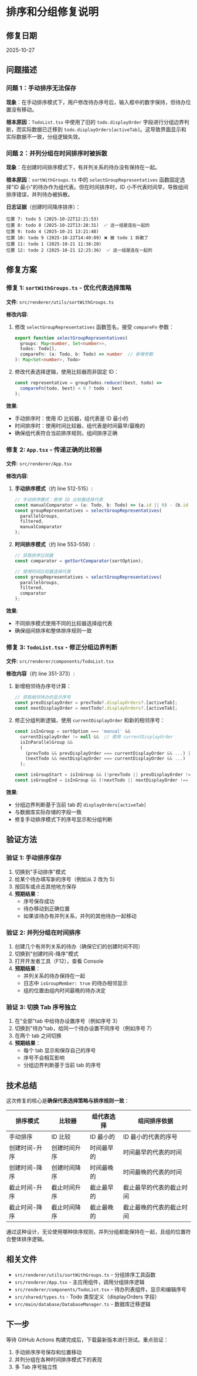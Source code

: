 # 排序和分组修复说明

## 修复日期
2025-10-27

## 问题描述

### 问题 1：手动排序无法保存
**现象**：在手动排序模式下，用户修改待办序号后，输入框中的数字保持，但待办位置没有移动。

**根本原因**：`TodoList.tsx` 中使用了旧的 `todo.displayOrder` 字段进行分组边界判断，而实际数据已迁移到 `todo.displayOrders[activeTab]`。这导致界面显示和实际数据不一致，分组逻辑失效。

### 问题 2：并列分组在时间排序时被拆散
**现象**：在创建时间排序模式下，有并列关系的待办没有保持在一起。

**根本原因**：`sortWithGroups.ts` 中的 `selectGroupRepresentatives` 函数固定选择"ID 最小"的待办作为组代表。但在时间排序时，ID 小不代表时间早，导致组间排序错误，并列待办被拆散。

**日志证据**（创建时间降序排序）：
```
位置 7: todo 5 (2025-10-22T12:21:53)
位置 8: todo 8 (2025-10-22T13:28:31)  ✅ 这一组是连在一起的
位置 9: todo 4 (2025-10-21 13:21:48)
位置 10: todo 9 (2025-10-22T14:40:09) ❌ 被 todo 1 拆散了
位置 11: todo 1 (2025-10-21 11:38:20)
位置 12: todo 2 (2025-10-21 12:25:36)  ✅ 这一组是连在一起的
```

## 修复方案

### 修复 1: `sortWithGroups.ts` - 优化代表选择策略

**文件**: `src/renderer/utils/sortWithGroups.ts`

**修改内容**:
1. 修改 `selectGroupRepresentatives` 函数签名，接受 `compareFn` 参数：
   ```typescript
   export function selectGroupRepresentatives(
     groups: Map<number, Set<number>>,
     todos: Todo[],
     compareFn: (a: Todo, b: Todo) => number  // 新增参数
   ): Map<Set<number>, Todo>
   ```

2. 修改代表选择逻辑，使用比较器而非固定 ID：
   ```typescript
   const representative = groupTodos.reduce((best, todo) =>
     compareFn(todo, best) < 0 ? todo : best
   );
   ```

**效果**: 
- 手动排序时：使用 ID 比较器，组代表是 ID 最小的
- 时间排序时：使用时间比较器，组代表是时间最早/最晚的
- 确保组代表符合当前排序规则，组间排序正确

### 修复 2: `App.tsx` - 传递正确的比较器

**文件**: `src/renderer/App.tsx`

**修改内容**:

1. **手动排序模式**（约 line 512-515）:
   ```typescript
   // 手动排序模式：使用 ID 比较器选择代表
   const manualComparator = (a: Todo, b: Todo) => (a.id || 0) - (b.id || 0);
   const groupRepresentatives = selectGroupRepresentatives(
     parallelGroups, 
     filtered, 
     manualComparator
   );
   ```

2. **时间排序模式**（约 line 553-558）:
   ```typescript
   // 获取排序比较器
   const comparator = getSortComparator(sortOption);
   
   // 使用时间比较器选择代表
   const groupRepresentatives = selectGroupRepresentatives(
     parallelGroups, 
     filtered, 
     comparator
   );
   ```

**效果**: 
- 不同排序模式使用不同的比较器选择组代表
- 确保组间排序和整体排序规则一致

### 修复 3: `TodoList.tsx` - 修正分组边界判断

**文件**: `src/renderer/components/TodoList.tsx`

**修改内容**（约 line 351-373）:

1. 新增相邻待办序号计算：
   ```typescript
   // 获取相邻待办的显示序号
   const prevDisplayOrder = prevTodo?.displayOrders?.[activeTab];
   const nextDisplayOrder = nextTodo?.displayOrders?.[activeTab];
   ```

2. 修正分组判断逻辑，使用 `currentDisplayOrder` 和新的相邻序号：
   ```typescript
   const isInGroup = sortOption === 'manual' && 
     currentDisplayOrder != null &&  // 使用 currentDisplayOrder
     isInParallelGroup &&
     (
       (prevTodo && prevDisplayOrder === currentDisplayOrder && ...) ||
       (nextTodo && nextDisplayOrder === currentDisplayOrder && ...)
     );
   
   const isGroupStart = isInGroup && (!prevTodo || prevDisplayOrder !== currentDisplayOrder || ...);
   const isGroupEnd = isInGroup && (!nextTodo || nextDisplayOrder !== currentDisplayOrder || ...);
   ```

**效果**: 
- 分组边界判断基于当前 tab 的 `displayOrders[activeTab]`
- 与数据库实际存储的字段一致
- 修复手动排序模式下的序号显示和分组判断

## 验证方法

### 验证 1: 手动排序保存
1. 切换到"手动排序"模式
2. 给某个待办填写新的序号（例如从 2 改为 5）
3. 按回车或点击其他地方保存
4. **预期结果**：
   - 序号保存成功
   - 待办移动到正确位置
   - 如果该待办有并列关系，并列的其他待办一起移动

### 验证 2: 并列分组在时间排序
1. 创建几个有并列关系的待办（确保它们的创建时间不同）
2. 切换到"创建时间-降序"模式
3. 打开开发者工具（F12），查看 Console
4. **预期结果**：
   - 并列关系的待办保持在一起
   - 日志中 `isGroupMember: true` 的待办相邻显示
   - 组的位置由组内时间最晚的待办决定

### 验证 3: 切换 Tab 序号独立
1. 在"全部"tab 中给待办设置序号（例如序号 3）
2. 切换到"待办"tab，给同一个待办设置不同序号（例如序号 7）
3. 在两个 tab 之间切换
4. **预期结果**：
   - 每个 tab 显示和保存自己的序号
   - 序号不会相互影响
   - 分组边界判断基于当前 tab 的序号

## 技术总结

这次修复的核心是**确保代表选择策略与排序规则一致**：

| 排序模式 | 比较器 | 组代表选择 | 组间排序依据 |
|---------|--------|-----------|------------|
| 手动排序 | ID 比较 | ID 最小的 | ID 最小的代表的序号 |
| 创建时间-升序 | 创建时间升序 | 时间最早的 | 时间最早的代表的时间 |
| 创建时间-降序 | 创建时间降序 | 时间最晚的 | 时间最晚的代表的时间 |
| 截止时间-升序 | 截止时间升序 | 截止最早的 | 截止最早的代表的截止时间 |
| 截止时间-降序 | 截止时间降序 | 截止最晚的 | 截止最晚的代表的截止时间 |

通过这种设计，无论使用哪种排序规则，并列分组都能保持在一起，且组的位置符合整体排序逻辑。

## 相关文件

- `src/renderer/utils/sortWithGroups.ts` - 分组排序工具函数
- `src/renderer/App.tsx` - 主应用组件，调用分组排序逻辑
- `src/renderer/components/TodoList.tsx` - 待办列表组件，显示和编辑序号
- `src/shared/types.ts` - Todo 类型定义（displayOrders 字段）
- `src/main/database/DatabaseManager.ts` - 数据库迁移逻辑

## 下一步

等待 GitHub Actions 构建完成后，下载最新版本进行测试。重点验证：
1. 手动排序序号保存和位置移动
2. 并列分组在各种时间排序模式下的表现
3. 多 Tab 序号独立性

